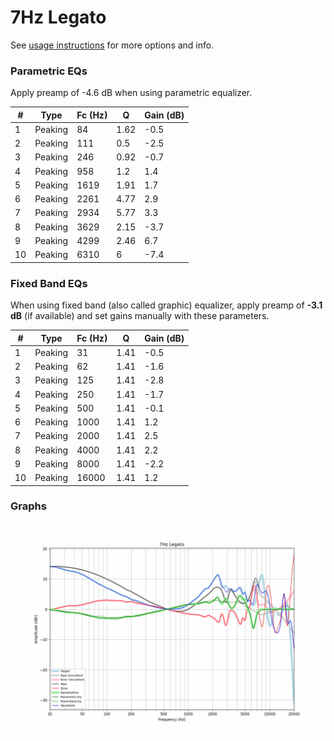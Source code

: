# 7Hz Legato
See [usage instructions](https://github.com/jaakkopasanen/AutoEq#usage) for more options and info.

### Parametric EQs
Apply preamp of -4.6 dB when using parametric equalizer.

|   # | Type    |   Fc (Hz) |    Q |   Gain (dB) |
|-----|---------|-----------|------|-------------|
|   1 | Peaking |        84 | 1.62 |        -0.5 |
|   2 | Peaking |       111 | 0.5  |        -2.5 |
|   3 | Peaking |       246 | 0.92 |        -0.7 |
|   4 | Peaking |       958 | 1.2  |         1.4 |
|   5 | Peaking |      1619 | 1.91 |         1.7 |
|   6 | Peaking |      2261 | 4.77 |         2.9 |
|   7 | Peaking |      2934 | 5.77 |         3.3 |
|   8 | Peaking |      3629 | 2.15 |        -3.7 |
|   9 | Peaking |      4299 | 2.46 |         6.7 |
|  10 | Peaking |      6310 | 6    |        -7.4 |

### Fixed Band EQs
When using fixed band (also called graphic) equalizer, apply preamp of **-3.1 dB** (if available) and set gains manually with these parameters.

|   # | Type    |   Fc (Hz) |    Q |   Gain (dB) |
|-----|---------|-----------|------|-------------|
|   1 | Peaking |        31 | 1.41 |        -0.5 |
|   2 | Peaking |        62 | 1.41 |        -1.6 |
|   3 | Peaking |       125 | 1.41 |        -2.8 |
|   4 | Peaking |       250 | 1.41 |        -1.7 |
|   5 | Peaking |       500 | 1.41 |        -0.1 |
|   6 | Peaking |      1000 | 1.41 |         1.2 |
|   7 | Peaking |      2000 | 1.41 |         2.5 |
|   8 | Peaking |      4000 | 1.41 |         2.2 |
|   9 | Peaking |      8000 | 1.41 |        -2.2 |
|  10 | Peaking |     16000 | 1.41 |         1.2 |

### Graphs
![](./7Hz%20Legato.png)
